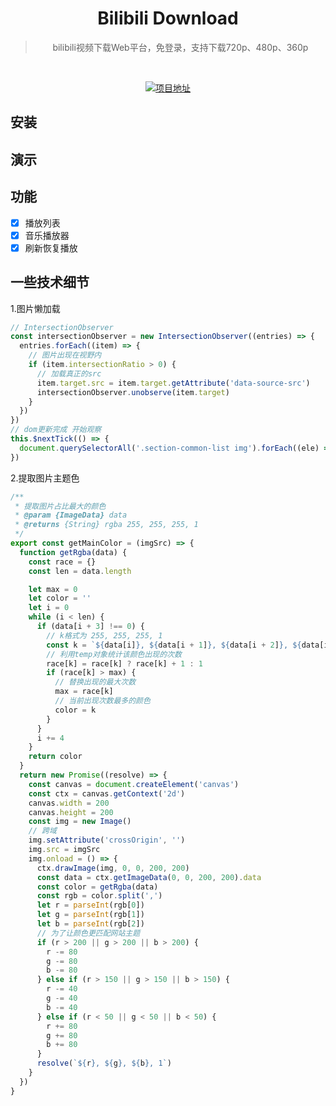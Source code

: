 <div align="center">
  <h1>Bilibili Download</h1>
  <blockquote>bilibili视频下载Web平台，免登录，支持下载720p、480p、360p</blockquote>
</div>
<br/>
<p align="center">
    <a href="https://demo.zusheng.club/bili_download/">
        <img src="https://img.shields.io/badge/项目地址-demo.zusheng.club/bili_download-green.svg?style=flat-square" alt="项目地址">
    </a>
</p>

## 安装

## 演示

## 功能
* [x] 播放列表
* [x] 音乐播放器
* [x] 刷新恢复播放

## 一些技术细节

1.图片懒加载

```javascript
// IntersectionObserver
const intersectionObserver = new IntersectionObserver((entries) => {
  entries.forEach((item) => {
    // 图片出现在视野内
    if (item.intersectionRatio > 0) {
      // 加载真正的src
      item.target.src = item.target.getAttribute('data-source-src')
      intersectionObserver.unobserve(item.target)
    }
  })
})
// dom更新完成 开始观察
this.$nextTick(() => {
  document.querySelectorAll('.section-common-list img').forEach((ele) => intersectionObserver.observe(ele))
})
```

2.提取图片主题色

```javascript
/**
 * 提取图片占比最大的颜色
 * @param {ImageData} data
 * @returns {String} rgba 255, 255, 255, 1
 */
export const getMainColor = (imgSrc) => {
  function getRgba(data) {
    const race = {}
    const len = data.length

    let max = 0
    let color = ''
    let i = 0
    while (i < len) {
      if (data[i + 3] !== 0) {
        // k格式为 255, 255, 255, 1
        const k = `${data[i]}, ${data[i + 1]}, ${data[i + 2]}, ${data[i + 3] / 255}`
        // 利用temp对象统计该颜色出现的次数
        race[k] = race[k] ? race[k] + 1 : 1
        if (race[k] > max) {
          // 替换出现的最大次数
          max = race[k]
          // 当前出现次数最多的颜色
          color = k
        }
      }
      i += 4
    }
    return color
  }
  return new Promise((resolve) => {
    const canvas = document.createElement('canvas')
    const ctx = canvas.getContext('2d')
    canvas.width = 200
    canvas.height = 200
    const img = new Image()
    // 跨域
    img.setAttribute('crossOrigin', '')
    img.src = imgSrc
    img.onload = () => {
      ctx.drawImage(img, 0, 0, 200, 200)
      const data = ctx.getImageData(0, 0, 200, 200).data
      const color = getRgba(data)
      const rgb = color.split(',')
      let r = parseInt(rgb[0])
      let g = parseInt(rgb[1])
      let b = parseInt(rgb[2])
      // 为了让颜色更匹配网站主题
      if (r > 200 || g > 200 || b > 200) {
        r -= 80
        g -= 80
        b -= 80
      } else if (r > 150 || g > 150 || b > 150) {
        r -= 40
        g -= 40
        b -= 40
      } else if (r < 50 || g < 50 || b < 50) {
        r += 80
        g += 80
        b += 80
      }
      resolve(`${r}, ${g}, ${b}, 1`)
    }
  })
}
```
